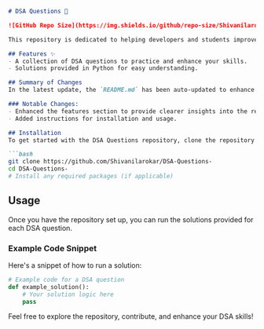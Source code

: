 ```markdown
# DSA Questions 🚀

![GitHub Repo Size](https://img.shields.io/github/repo-size/Shivanilarokar/DSA-Questions-) ![Contributors](https://img.shields.io/github/contributors/Shivanilarokar/DSA-Questions-) ![Issues](https://img.shields.io/github/issues/Shivanilarokar/DSA-Questions-)

This repository is dedicated to helping developers and students improve their skills in Data Structures and Algorithms (DSA) through a collection of curated questions and solutions.

## Features ✨
- A collection of DSA questions to practice and enhance your skills.
- Solutions provided in Python for easy understanding.

## Summary of Changes
In the latest update, the `README.md` has been auto-updated to enhance clarity and provide better guidance for users.

### Notable Changes:
- Enhanced the features section to provide clearer insights into the repository's offerings.
- Added instructions for installation and usage.

## Installation
To get started with the DSA Questions repository, clone the repository and install necessary dependencies:

```bash
git clone https://github.com/Shivanilarokar/DSA-Questions-
cd DSA-Questions-
# Install any required packages (if applicable)
```

## Usage
Once you have the repository set up, you can run the solutions provided for each DSA question.

### Example Code Snippet
Here's a snippet of how to run a solution:

```python
# Example code for a DSA question
def example_solution():
    # Your solution logic here
    pass
```

Feel free to explore the repository, contribute, and enhance your DSA skills!
```